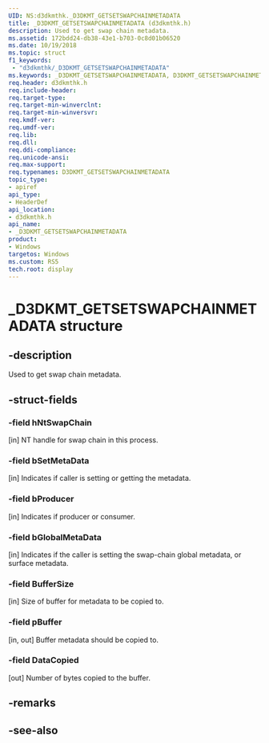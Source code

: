 ```yaml
---
UID: NS:d3dkmthk._D3DKMT_GETSETSWAPCHAINMETADATA
title: _D3DKMT_GETSETSWAPCHAINMETADATA (d3dkmthk.h)
description: Used to get swap chain metadata.
ms.assetid: 172bdd24-db38-43e1-b703-0c8d01b06520
ms.date: 10/19/2018
ms.topic: struct
f1_keywords:
 - "d3dkmthk/_D3DKMT_GETSETSWAPCHAINMETADATA"
ms.keywords: _D3DKMT_GETSETSWAPCHAINMETADATA, D3DKMT_GETSETSWAPCHAINMETADATA, 
req.header: d3dkmthk.h
req.include-header:
req.target-type:
req.target-min-winverclnt:
req.target-min-winversvr:
req.kmdf-ver:
req.umdf-ver:
req.lib:
req.dll:
req.ddi-compliance:
req.unicode-ansi:
req.max-support:
req.typenames: D3DKMT_GETSETSWAPCHAINMETADATA
topic_type: 
- apiref
api_type: 
- HeaderDef
api_location: 
- d3dkmthk.h
api_name: 
- _D3DKMT_GETSETSWAPCHAINMETADATA
product:
- Windows
targetos: Windows
ms.custom: RS5
tech.root: display
---
```


# _D3DKMT_GETSETSWAPCHAINMETADATA structure

## -description

Used to get swap chain metadata.

## -struct-fields

### -field hNtSwapChain

[in] NT handle for swap chain in this process.

### -field bSetMetaData

[in] Indicates if caller is setting or getting the metadata.

### -field bProducer

[in] Indicates if producer or consumer.

### -field bGlobalMetaData

[in] Indicates if the caller is setting the swap-chain global metadata, or surface metadata.

### -field BufferSize

[in] Size of buffer for metadata to be copied to.

### -field pBuffer

[in, out] Buffer metadata should be copied to.

### -field DataCopied
 
[out] Number of bytes copied to the buffer.

## -remarks

## -see-also
